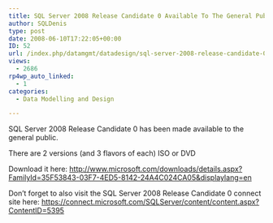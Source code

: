 ```yaml
---
title: SQL Server 2008 Release Candidate 0 Available To The General Public
author: SQLDenis
type: post
date: 2008-06-10T17:22:05+00:00
ID: 52
url: /index.php/datamgmt/datadesign/sql-server-2008-release-candidate-0-avai-1/
views:
  - 2686
rp4wp_auto_linked:
  - 1
categories:
  - Data Modelling and Design

---
```

SQL Server 2008 Release Candidate 0 has been made available to the general public.

There are 2 versions (and 3 flavors of each) ISO or DVD

Download it here: http://www.microsoft.com/downloads/details.aspx?FamilyId=35F53843-03F7-4ED5-8142-24A4C024CA05&displaylang=en

Don&#8217;t forget to also visit the SQL Server 2008 Release Candidate 0 connect site here: https://connect.microsoft.com/SQLServer/content/content.aspx?ContentID=5395